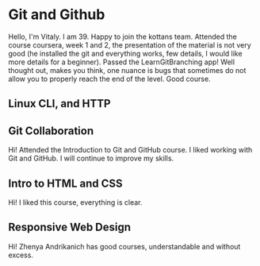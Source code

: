 # Git and Github
Hello, I'm Vitaly. I am 39. 
Happy to join the kottans team.
Attended the course coursera, week 1 and 2, the presentation of the material is not very good (he installed the git and everything works, few details, I would like more details for a beginner).
Passed the LearnGitBranching app! Well thought out, makes you think, one nuance is bugs that sometimes do not allow you to properly reach the end of the level. Good course.

## Linux CLI, and HTTP

## Git Collaboration
Hi! Attended the Introduction to Git and GitHub course.
I liked working with Git and GitHub. I will continue to improve my skills.

## Intro to HTML and CSS
Hi! I liked this course, everything is clear.

## Responsive Web Design
Hi! Zhenya Andrikanich has good courses, understandable and without excess.